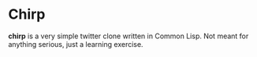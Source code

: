 # Chirp

**chirp** is a very simple twitter clone written in Common Lisp. Not meant for
anything serious, just a learning exercise.
